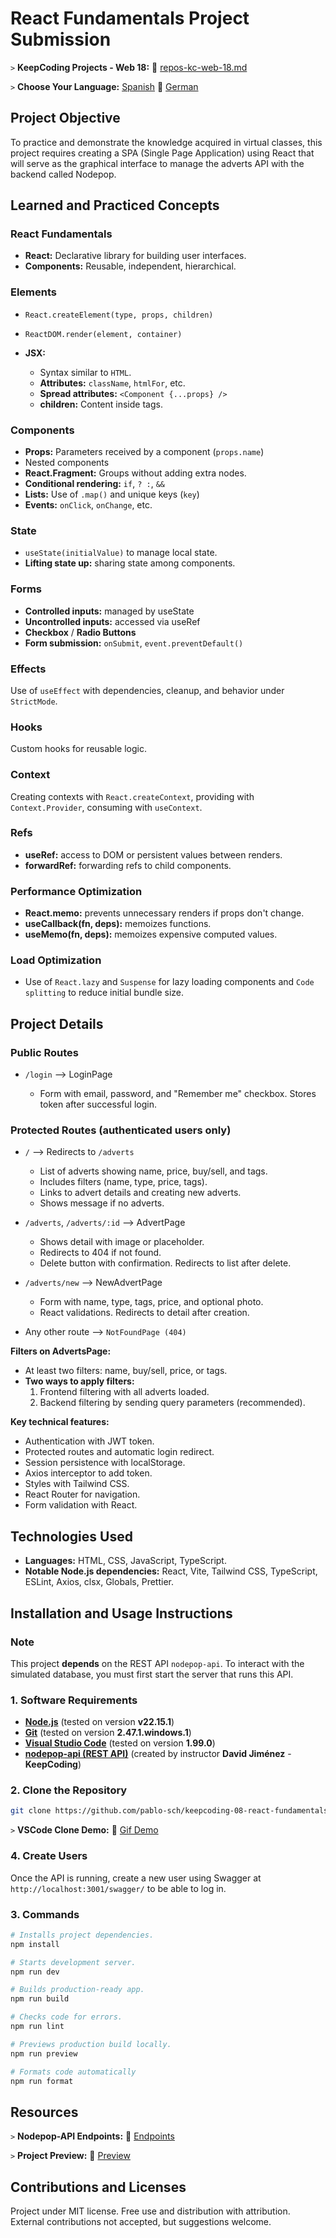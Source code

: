 # React Fundamentals Project Submission

`>` **KeepCoding Projects - Web 18:** 📁 [repos-kc-web-18.md](https://github.com/pablo-sch/pablo-sch/blob/main/docs/repos-kc-web-18.md)

`>` **Choose Your Language:** [Spanish](README.es.md) 🔄 [German](README.de.md)

<!-- ------------------------------------------------------------------------------------------- -->

## Project Objective

To practice and demonstrate the knowledge acquired in virtual classes, this project requires creating a SPA (Single Page Application) using React that will serve as the graphical interface to manage the adverts API with the backend called Nodepop.

<!-- ------------------------------------------------------------------------------------------- -->

## Learned and Practiced Concepts

### React Fundamentals

- **React:** Declarative library for building user interfaces.
- **Components:** Reusable, independent, hierarchical.

### Elements

- `React.createElement(type, props, children)`
- `ReactDOM.render(element, container)`
- **JSX:**

  - Syntax similar to `HTML`.
  - **Attributes:** `className`, `htmlFor`, etc.
  - **Spread attributes:** `<Component {...props} />`
  - **children:** Content inside tags.

### Components

- **Props:** Parameters received by a component (`props.name`)
- Nested components
- **React.Fragment:** Groups without adding extra nodes.
- **Conditional rendering:** `if`, `? :`, `&&`
- **Lists:** Use of `.map()` and unique keys (`key`)
- **Events:** `onClick`, `onChange`, etc.

### State

- `useState(initialValue)` to manage local state.
- **Lifting state up:** sharing state among components.

### Forms

- **Controlled inputs:** managed by useState
- **Uncontrolled inputs:** accessed via useRef
- **Checkbox** / **Radio Buttons**
- **Form submission:** `onSubmit`, `event.preventDefault()`

### Effects

Use of `useEffect` with dependencies, cleanup, and behavior under `StrictMode`.

### Hooks

Custom hooks for reusable logic.

### Context

Creating contexts with `React.createContext`, providing with `Context.Provider`, consuming with `useContext`.

### Refs

- **useRef:** access to DOM or persistent values between renders.
- **forwardRef:** forwarding refs to child components.

### Performance Optimization

- **React.memo:** prevents unnecessary renders if props don't change.
- **useCallback(fn, deps):** memoizes functions.
- **useMemo(fn, deps):** memoizes expensive computed values.

### Load Optimization

- Use of `React.lazy` and `Suspense` for lazy loading components and `Code splitting` to reduce initial bundle size.

<!-- ------------------------------------------------------------------------------------------- -->

## Project Details

### Public Routes

- `/login` —> LoginPage

  - Form with email, password, and "Remember me" checkbox. Stores token after successful login.

### Protected Routes (authenticated users only)

- `/` —> Redirects to `/adverts`

  - List of adverts showing name, price, buy/sell, and tags.
  - Includes filters (name, type, price, tags).
  - Links to advert details and creating new adverts.
  - Shows message if no adverts.

- `/adverts`, `/adverts/:id` —> AdvertPage

  - Shows detail with image or placeholder.
  - Redirects to 404 if not found.
  - Delete button with confirmation. Redirects to list after delete.

- `/adverts/new` —> NewAdvertPage

  - Form with name, type, tags, price, and optional photo.
  - React validations. Redirects to detail after creation.

- Any other route —> `NotFoundPage (404)`

**Filters on AdvertsPage:**

- At least two filters: name, buy/sell, price, or tags.
- **Two ways to apply filters:**
  1. Frontend filtering with all adverts loaded.
  2. Backend filtering by sending query parameters (recommended).

**Key technical features:**

- Authentication with JWT token.
- Protected routes and automatic login redirect.
- Session persistence with localStorage.
- Axios interceptor to add token.
- Styles with Tailwind CSS.
- React Router for navigation.
- Form validation with React.

<!-- ------------------------------------------------------------------------------------------- -->

## Technologies Used

- **Languages:** HTML, CSS, JavaScript, TypeScript.
- **Notable Node.js dependencies:** React, Vite, Tailwind CSS, TypeScript, ESLint, Axios, clsx, Globals, Prettier.

<!-- ------------------------------------------------------------------------------------------- -->

## Installation and Usage Instructions

### Note

This project **depends** on the REST API `nodepop-api`. To interact with the simulated database, you must first start the server that runs this API.

### 1. Software Requirements

- **[Node.js](https://nodejs.org/en/download/)** (tested on version **v22.15.1**)
- **[Git](https://git-scm.com/downloads)** (tested on version **2.47.1.windows.1**)
- **[Visual Studio Code](https://code.visualstudio.com/)** (tested on version **1.99.0**)
- **[nodepop-api (REST API)](https://github.com/davidjj76/nodepop-api)** (created by instructor **David Jiménez** - **KeepCoding**)

### 2. Clone the Repository

```bash
git clone https://github.com/pablo-sch/keepcoding-08-react-fundamentals.git
```

`>` **VSCode Clone Demo:** 🎥 [Gif Demo](https://github.com/pablo-sch/pablo-sch/blob/main/etc/clone-tutorial.gif)

### 4. Create Users

Once the API is running, create a new user using Swagger at `http://localhost:3001/swagger/` to be able to log in.

### 3. Commands

```sh
# Installs project dependencies.
npm install

# Starts development server.
npm run dev

# Builds production-ready app.
npm run build

# Checks code for errors.
npm run lint

# Previews production build locally.
npm run preview

# Formats code automatically
npm run format
```

<!-- ------------------------------------------------------------------------------------------- -->

## Resources

`>` **Nodepop-API Endpoints:** 📄 [Endpoints](api-doc.md)

`>` **Project Preview:** 👀 [Preview](preview.md)

<!-- ------------------------------------------------------------------------------------------- -->

## Contributions and Licenses

Project under MIT license. Free use and distribution with attribution. External contributions not accepted, but suggestions welcome.
